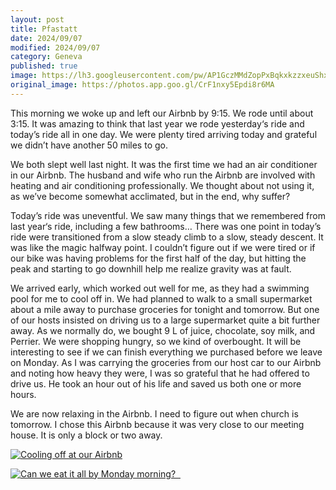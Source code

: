 ```yaml
---
layout: post
title: Pfastatt
date: 2024/09/07
modified: 2024/09/07
category: Geneva
published: true
image: https://lh3.googleusercontent.com/pw/AP1GczMMdZopPxBqkxkzzxeuShx74ZH3Rg5MqiP3WbksuOIXs7fHP4uadpsLL1VDS9ioN_JNh0TWsJz-Y2mXu8uUMWKe1d1SnEvWPme1OaHGdhy-e40ckf2t=s0-no
original_image: https://photos.app.goo.gl/CrF1nxy5Epdi8r6MA
---
```


This morning we woke up and left our Airbnb by 9:15. We rode until about 3:15. It was amazing to think that last year we rode yesterday‘s ride and today’s ride all in one day. We were plenty tired arriving today and grateful we didn’t have another 50 miles to go.

We both slept well last night. It was the first time we had an air conditioner in our Airbnb. The husband and wife who run the Airbnb are involved with heating and air conditioning professionally. We thought about not using it, as we’ve become somewhat acclimated, but in the end, why suffer?

Today’s ride was uneventful. We saw many things that we remembered from last year‘s ride, including a few bathrooms… There was one point in today’s ride were transitioned from a slow steady climb to a slow, steady descent. It was like the magic halfway point. I couldn’t figure out if we were tired or if our bike was having problems for the first half of the day, but hitting the peak and starting to go downhill help me realize gravity was at fault.

We arrived early, which worked out well for me, as they had a swimming pool for me to cool off in. We had planned to walk to a small supermarket about a mile away to purchase groceries for tonight and tomorrow. But one of our hosts insisted on driving us to a large supermarket quite a bit further away. As we normally do, we bought 9 L of juice, chocolate, soy milk, and Perrier. We were shopping hungry, so we kind of overbought. It will be interesting to see if we can finish everything we purchased before we leave on Monday. As I was carrying the groceries from our host car to our Airbnb and noting how heavy they were, I was so grateful that he had offered to drive us. He took an hour out of his life and saved us both one or more hours.

We are now relaxing in the Airbnb. I need to figure out when church is tomorrow. I chose this Airbnb because it was very close to our meeting house. It is only a block or two away.

[![Cooling off at our Airbnb](https://lh3.googleusercontent.com/pw/AP1GczOIrjGOtIRB1rCJOZbvNB3Qas0hVJqEzqoj5Zi9Ut_39M9n_Eugh1Ki_hvwBCUC3_bduKGDNtNV2Q9mYUSFVN8h8sF8Ldnq0YrTG-LIC5MyGL8rlv31=s0-no)](https://photos.app.goo.gl/xXYaE4KRF8jQr6Hu5)

[![Can we eat it all by Monday morning?   ](https://lh3.googleusercontent.com/pw/AP1GczPlhRWUTsXY0ef4Tp2an3g7UfOfoI_l3fYscjGzp-lh2wegmHXArNNHif1MRQzo9XbiBTIg01g5CrgfvWgpBBGKQ5r5UH2rBAXdIbcZMHSi4ojeroM8=s0-no)](https://photos.app.goo.gl/KyDEn5ri9XuDSKe26)




